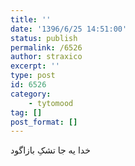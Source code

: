 ```yaml
---
title: ''
date: '1396/6/25 14:51:00'
status: publish
permalink: /6526
author: straxico
excerpt: ''
type: post
id: 6526
category:
    - tytomood
tag: []
post_format: []
---
```

خدا یه جا تشکِ بازاگود